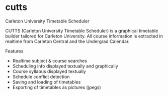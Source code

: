 # cutts
Carleton University Timetable Scheduler

CUTTS (Carleton University Timetable Scheduler) is a graphical timetable builder tailored for Carleton University.
All course information is extracted in realtime from Carleton Central and the Undergrad Calendar.

Features
* Realtime subject & course searches
* Scheduling info displayed textually and graphically
* Course syllabus displayed textually
* Schedule conflict detection
* Saving and loading of timetables
* Exporting of timetables as pictures (jpegs)
